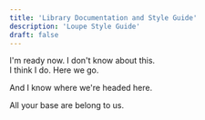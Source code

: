 ```yaml
---
title: 'Library Documentation and Style Guide'
description: 'Loupe Style Guide'
draft: false
---
```


I'm ready now. I don't know about this.  
I think I do. Here we go.  
  
And I know where we're headed here.

All your base are belong to us.
